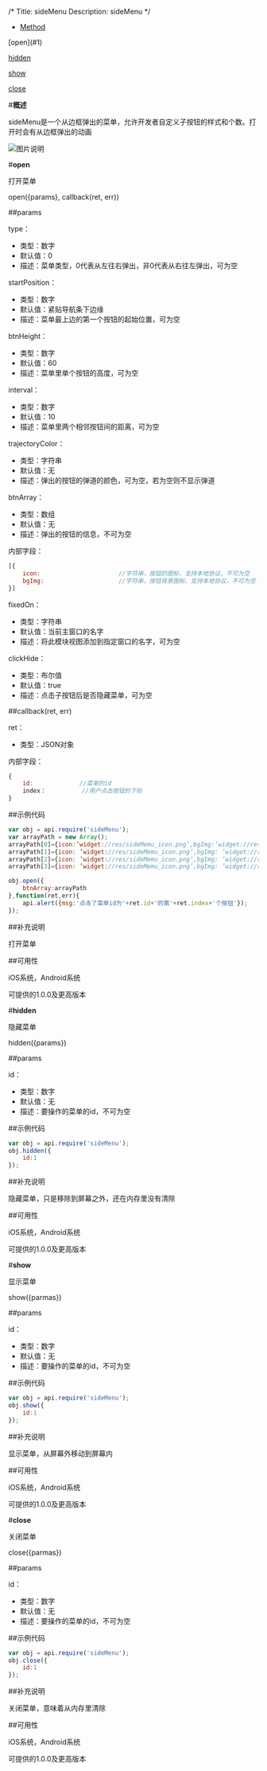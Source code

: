 /*
Title: sideMenu
Description: sideMenu
*/

<ul id="tab" class="clearfix">
	<li class="active"><a href="#method-content">Method</a></li>
</ul>
<div id="method-content">

<div class="outline">
[open](#1)

[hidden](#2)

[show](#3)

[close](#4)
</div>

#**概述**

sideMenu是一个从边框弹出的菜单，允许开发者自定义子按钮的样式和个数。打开时会有从边框弹出的动画

![图片说明](/img/docImage/sideMenu.jpg)

#**open**<div id="1"></div>

打开菜单

open({params}, callback(ret, err))

##params

type：

- 类型：数字
- 默认值：0
- 描述：菜单类型，0代表从左往右弹出，非0代表从右往左弹出，可为空

startPosition：

- 类型：数字
- 默认值：紧贴导航条下边缘
- 描述：菜单最上边的第一个按钮的起始位置，可为空

btnHeight：

- 类型：数字
- 默认值：60
- 描述：菜单里单个按钮的高度，可为空

interval：

- 类型：数字
- 默认值：10
- 描述：菜单里两个相邻按钮间的距离，可为空

trajectoryColor：

- 类型：字符串
- 默认值：无
- 描述：弹出的按钮的弹道的颜色，可为空，若为空则不显示弹道

btnArray：

- 类型：数组
- 默认值：无
- 描述：弹出的按钮的信息，不可为空

内部字段：

```js
[{
	icon:                      //字符串，按钮的图标，支持本地协议，不可为空
	bgImg:                     //字符串，按钮背景图标，支持本地协议，不可为空
}]
```
fixedOn：

- 类型：字符串
- 默认值：当前主窗口的名字
- 描述：将此模块视图添加到指定窗口的名字，可为空

clickHide：

- 类型：布尔值
- 默认值：true
- 描述：点击子按钮后是否隐藏菜单，可为空

##callback(ret, err)

ret：

- 类型：JSON对象

内部字段：

```js
{
	id:             //菜单的id
	index：			//用户点击按钮的下标
}
```

##示例代码

```js
var obj = api.require('sideMenu');
var arrayPath = new Array();
arrayPath[0]={icon:’widget://res/sideMemu_icon.png’,bgImg:’widget://res/sideMenu_bg.png’ };
arrayPath[1]={icon: ’widget://res/sideMemu_icon.png’,bgImg: ’widget://res/sideMenu_bg1.png’ };
arrayPath[2]={icon: ’widget://res/sideMemu_icon.png’,bgImg: ’widget://res/sideMenu_bg.png’ };
arrayPath[3]={icon: ’widget://res/sideMemu_icon.png’,bgImg: ’widget://res/sideMenu_bg1.png’ };

obj.open({
	btnArray:arrayPath
},function(ret,err){
	api.alert({msg:'点击了菜单id为'+ret.id+'的第'+ret.index+'个按钮'});
});
```

##补充说明

打开菜单

##可用性

iOS系统，Android系统

可提供的1.0.0及更高版本


#**hidden**

隐藏菜单

hidden({params})

##params

id：

- 类型：数字
- 默认值：无
- 描述：要操作的菜单的id，不可为空

##示例代码

```js
var obj = api.require('sideMenu');
obj.hidden({
	id:1
});
```

##补充说明

隐藏菜单，只是移除到屏幕之外，还在内存里没有清除

##可用性

iOS系统，Android系统

可提供的1.0.0及更高版本



#**show**

显示菜单

show({parmas})

##params

id：

- 类型：数字
- 默认值：无
- 描述：要操作的菜单的id，不可为空

##示例代码

```js
var obj = api.require('sideMenu');
obj.show({
	id:1
});
```

##补充说明

显示菜单，从屏幕外移动到屏幕内

##可用性

iOS系统，Android系统

可提供的1.0.0及更高版本



#**close**

关闭菜单

close({parmas})

##params

id：

- 类型：数字
- 默认值：无
- 描述：要操作的菜单的id，不可为空

##示例代码

```js
var obj = api.require('sideMenu');
obj.close({
	id:1
});
```

##补充说明

关闭菜单，意味着从内存里清除

##可用性

iOS系统，Android系统

可提供的1.0.0及更高版本
